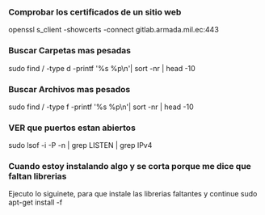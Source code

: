 ### Comprobar los certificados de un sitio web

openssl s_client -showcerts -connect gitlab.armada.mil.ec:443

### Buscar Carpetas mas pesadas
sudo find / -type d -printf '%s %p\n'| sort -nr | head -10

### Buscar Archivos mas pesados
sudo find / -type f -printf '%s %p\n'| sort -nr | head -10

### VER que puertos estan abiertos
sudo lsof -i -P -n | grep LISTEN | grep IPv4

### Cuando estoy instalando algo y se corta porque me dice que faltan librerias
Ejecuto lo siguinete, para que instale las librerias faltantes y continue 
sudo apt-get install -f
